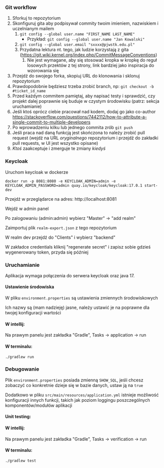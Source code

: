 ### Git workflow

1. Sforkuj to repozytorium
2. Skonfiguruj gita aby podpisywał commity twoim imieniem, nazwiskiem i uczelnianym mailem
   1. `git config --global user.name "FIRST_NAME LAST_NAME"`
      - Przykład: `git config --global user.name "Jan Kowalski"`
   2. `git config --global user.email "sxxxx@pjwstk.edu.pl"`
   3. Przydatna lektura nt. tego, jak ludzie korzystają z gita (https://git.wiki.kernel.org/index.php/CommitMessageConventions)
      1. Nie jest wymagane, aby się stosować kropka w kropkę do reguł losowych przektów z tej strony, link bardziej jako inspiracja do wzorowania się
3. Przejdź do swojego forka, skopiuj URL do klonowania i sklonuj repozytorium
4. Prawdopodobnie będziesz trzeba zrobić branch, np: `git checkout -b #ticket_id_name`
5. Przed każdym commitem pamiętaj, aby napisać testy i sprawdzić, czy projekt dalej poprawnie się buduje w czystym środowisku (patrz: sekcja uruchamianie)
6. Jeśli ktoś oprócz ciebie pracował nad kodem, dodaj go jako co-author https://stackoverflow.com/questions/7442112/how-to-attribute-a-single-commit-to-multiple-developers
7. Po wprowadzeniu kilku lub jednego commita zrób `git push`
8. Jeśli praca nad daną funkcją jest skończona to należy zrobić pull request (wejdź na URL _oryginalnego_ repozytorium i przejdź do zakładki pull requests, w UI jest wszystko opisane)
9. _Ktoś_ zaakceptuje i zmerguje te zmiany _kiedyś_

### Keycloak

Uruchom keycloak w dockerze

   ```shell
   docker run -p 8081:8080 -e KEYCLOAK_ADMIN=admin -e KEYCLOAK_ADMIN_PASSWORD=admin quay.io/keycloak/keycloak:17.0.1 start-dev
   ```
Przejdź w przeglądarce na adres: http://localhost:8081

Wejdź w admin panel

Po zalogowaniu (admin:admin) wybierz "Master" -> "add realm"

Zaimportuj plik `realm-export.json` z tego repozytorium

W realm dev przejdź do "Clients" i wybierz "backend"

W zakładce credentials kliknij "regenerate secret" i zapisz sobie gdzieś wygenerowany token, przyda się później

### Uruchamianie

Aplikacja wymaga połączenia do serwera keycloak oraz java 17.

#### Ustawienie środowiska

W pliku `environment.properties` są ustawienia zmiennych środowiskowych

Ich nazwy są (mam nadzieję) jasne, należy ustawić je na poprawne dla twojej konfiguracji wartości

#### W intellij:

Na prawym panelu jest zakładka "Gradle", Tasks -> application -> run

#### W terminalu:

`./gradlew run`

### Debugowanie

Plik `environment.properties` posiada zmienną `SHOW_SQL`, jeśli chcesz zobaczyć co konkretnie dzieje się w bazie danych,
ustaw ją na `true`

Dodatkowo w pliku `src/main/resources/application.yml` istnieje możliwość konfiguracji innych funkcji, takich jak poziom
loggingu poszczególnych komponentów/modułów aplikacji

#### Unit testing:

#### W intellij:

Na prawym panelu jest zakładka "Gradle", Tasks -> verification -> run

#### W terminalu:

`./gradlew test`
